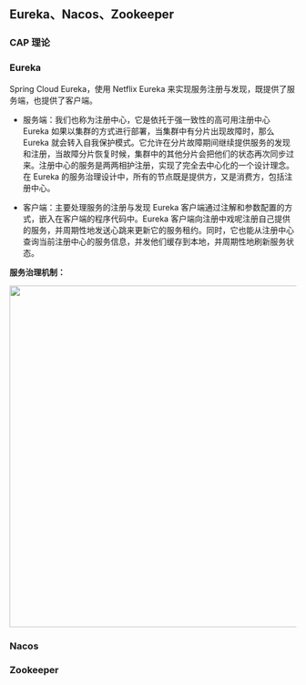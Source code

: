 ## Eureka、Nacos、Zookeeper

### CAP 理论


### Eureka

Spring Cloud Eureka，使用 Netflix Eureka 来实现服务注册与发现，既提供了服务端，也提供了客户端。

- 服务端：我们也称为注册中心，它是依托于强一致性的高可用注册中心
Eureka 如果以集群的方式进行部署，当集群中有分片出现故障时，那么 Eureka 就会转入自我保护模式。它允许在分片故障期间继续提供服务的发现和注册，当故障分片恢复时候，集群中的其他分片会把他们的状态再次同步过来。注册中心的服务是两两相护注册，实现了完全去中心化的一个设计理念。在 Eureka 的服务治理设计中，所有的节点既是提供方，又是消费方，包括注册中心。

- 客户端：主要处理服务的注册与发现
Eureka 客户端通过注解和参数配置的方式，嵌入在客户端的程序代码中。Eureka 客户端向注册中戏呢注册自己提供的服务，并周期性地发送心跳来更新它的服务租约。同时，它也能从注册中心查询当前注册中心的服务信息，并发他们缓存到本地，并周期性地刷新服务状态。

**服务治理机制：**

<image src="https://github.com/chunghwa-2018/case-interview/tree/main/registration-center/images/Eureka-Service-Governance-Mechanism.png" width="600px">

### Nacos

### Zookeeper

